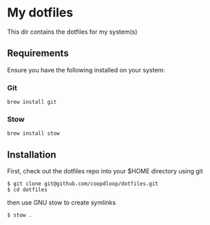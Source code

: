 # My dotfiles

This dir contains the dotfiles for my system(s)

## Requirements

Ensure you have the following installed on your system:

### Git

```
brew install git
```

### Stow
```
brew install stow
```

## Installation

First, check out the dotfiles repo into your $HOME directory using git

```
$ git clone git@github.com/coopdloop/dotfiles.git
$ cd dotfiles
```

then use GNU stow to create symlinks

```
$ stow .
```
